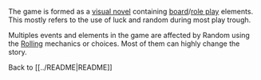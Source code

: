 The game is formed as a [visual novel](https://en.wikipedia.org/wiki/Visual_novel "Visual novel") containing [board](https://en.wikipedia.org/wiki/Board_game "Board game")/[role play](https://en.wikipedia.org/wiki/Role-playing "Role-playing") elements. This mostly refers to the use of luck and random during most play trough. 

Multiples events and elements in the game are affected by Random using the [Rolling](mechanics/Rolling) mechanics or choices. Most of them can highly change the story.



Back to [[../README|README]]

